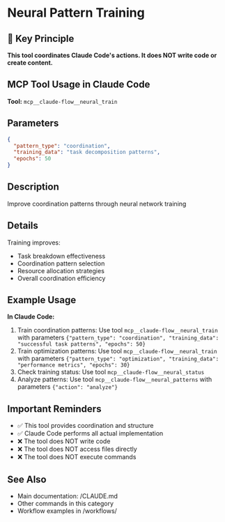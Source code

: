 # Neural Pattern Training

## 🎯 Key Principle

**This tool coordinates Claude Code's actions. It does NOT write code or create content.**

## MCP Tool Usage in Claude Code

**Tool:** `mcp__claude-flow__neural_train`

## Parameters

```json
{
  "pattern_type": "coordination",
  "training_data": "task decomposition patterns",
  "epochs": 50
}
```

## Description

Improve coordination patterns through neural network training

## Details

Training improves:

- Task breakdown effectiveness
- Coordination pattern selection
- Resource allocation strategies
- Overall coordination efficiency

## Example Usage

**In Claude Code:**

1. Train coordination patterns: Use tool `mcp__claude-flow__neural_train` with parameters `{"pattern_type": "coordination", "training_data": "successful task patterns", "epochs": 50}`
2. Train optimization patterns: Use tool `mcp__claude-flow__neural_train` with parameters `{"pattern_type": "optimization", "training_data": "performance metrics", "epochs": 30}`
3. Check training status: Use tool `mcp__claude-flow__neural_status`
4. Analyze patterns: Use tool `mcp__claude-flow__neural_patterns` with parameters `{"action": "analyze"}`

## Important Reminders

- ✅ This tool provides coordination and structure
- ✅ Claude Code performs all actual implementation
- ❌ The tool does NOT write code
- ❌ The tool does NOT access files directly
- ❌ The tool does NOT execute commands

## See Also

- Main documentation: /CLAUDE.md
- Other commands in this category
- Workflow examples in /workflows/
